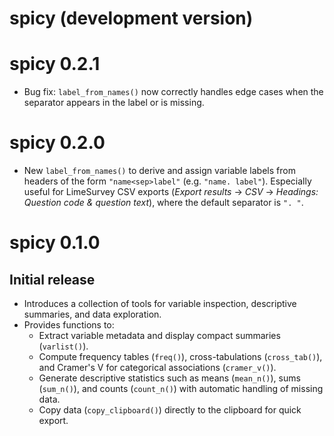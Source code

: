 # spicy (development version)

# spicy 0.2.1

* Bug fix: `label_from_names()` now correctly handles edge cases when the separator appears in the label or is missing.

# spicy 0.2.0

* New `label_from_names()` to derive and assign variable labels from headers of the form `"name<sep>label"` (e.g. `"name. label"`).
  Especially useful for LimeSurvey CSV exports (*Export results* → *CSV* → *Headings: Question code & question text*), where the default separator is `". "`.

# spicy 0.1.0

## Initial release

* Introduces a collection of tools for variable inspection, descriptive summaries, and data exploration.
* Provides functions to:
  - Extract variable metadata and display compact summaries (`varlist()`).
  - Compute frequency tables (`freq()`), cross-tabulations (`cross_tab()`), and Cramer's V for categorical associations (`cramer_v()`).
  - Generate descriptive statistics such as means (`mean_n()`), sums (`sum_n()`), and counts (`count_n()`) with automatic handling of missing data.
  - Copy data (`copy_clipboard()`) directly to the clipboard for quick export.
